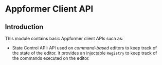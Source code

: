 # Appformer Client API

## Introduction

This module contains basic Appformer client APIs such as:

- State Control API: API used on _command-based_ editors to keep track of the state of the editor. It provides an injectable `Registry` to keep track of the commands executed on the editor.
